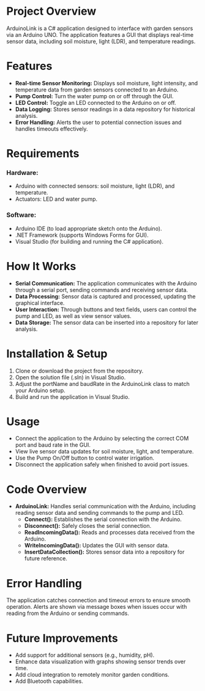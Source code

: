 # Project Overview
ArduinoLink is a C# application designed to interface with garden sensors via an Arduino UNO. The application features a GUI that displays real-time sensor data, including soil moisture, light (LDR), and temperature readings.

# Features
- **Real-time Sensor Monitoring:** Displays soil moisture, light intensity, and temperature data from garden sensors connected to an Arduino.
- **Pump Control:** Turn the water pump on or off through the GUI.
- **LED Control:** Toggle an LED connected to the Arduino on or off.
- **Data Logging:** Stores sensor readings in a data repository for historical analysis.
- **Error Handling:** Alerts the user to potential connection issues and handles timeouts effectively.

# Requirements
### Hardware:
- Arduino with connected sensors: soil moisture, light (LDR), and temperature.
- Actuators: LED and water pump.

### Software:
- Arduino IDE (to load appropriate sketch onto the Arduino).
- .NET Framework (supports Windows Forms for GUI).
- Visual Studio (for building and running the C# application).

# How It Works
- **Serial Communication:** The application communicates with the Arduino through a serial port, sending commands and receiving sensor data.
- **Data Processing:** Sensor data is captured and processed, updating the graphical interface.
- **User Interaction:** Through buttons and text fields, users can control the pump and LED, as well as view sensor values.
- **Data Storage:** The sensor data can be inserted into a repository for later analysis.

# Installation & Setup
1. Clone or download the project from the repository.
2. Open the solution file (.sln) in Visual Studio.
3. Adjust the portName and baudRate in the ArduinoLink class to match your Arduino setup.
4. Build and run the application in Visual Studio.

# Usage
- Connect the application to the Arduino by selecting the correct COM port and baud rate in the GUI.
- View live sensor data updates for soil moisture, light, and temperature.
- Use the Pump On/Off button to control water irrigation.
- Disconnect the application safely when finished to avoid port issues.

# Code Overview
- **ArduinoLink:** Handles serial communication with the Arduino, including reading sensor data and sending commands to the pump and LED.
  - **Connect():** Establishes the serial connection with the Arduino.
  - **Disconnect():** Safely closes the serial connection.
  - **ReadIncomingData():** Reads and processes data received from the Arduino.
  - **WriteIncomingData():** Updates the GUI with sensor data.
  - **InsertDataCollection():** Stores sensor data into a repository for future reference.

# Error Handling
The application catches connection and timeout errors to ensure smooth operation. Alerts are shown via message boxes when issues occur with reading from the Arduino or sending commands.

# Future Improvements
- Add support for additional sensors (e.g., humidity, pH).
- Enhance data visualization with graphs showing sensor trends over time.
- Add cloud integration to remotely monitor garden conditions.
- Add Bluetooth capabilities.
